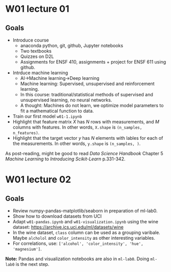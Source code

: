 # W01 lecture 01
## Goals
- Introduce course
  - anaconda python, git, github, Jupyter notebooks
  - Two textbooks
  - Quizzes on D2L
  - Assignments for ENSF 410, assignments + project for ENSF 611 using github.
- Intrduce machine learning
  - AI->Machine learning->Deep learning
  - Machine learning: Supervised, unsupervised and reinforcement learning.
  - In this course: traditional/statistical methods of supervised and unsupervised learning, no neural networks.
  - A thought: Machines do not learn, we optimize model parameters to fit a mathematical function to data.
- Train our first model `w01-1.ipynb`
- Highlight that feature matrix $X$ has $N$ rows with measurements, and $M$ columns with features. In other words, `X.shape` is `(n_samples, n_features)`.
- Highlight that the target vector $y$ has $N$ elements with lables for each of the measurements. In other words, `y.shape` is `(n_samples, )`.

As post-reading, might be good to read _Data Science Handbook_ Chapter 5 *Machine Learning* to *Introducing Scikit-Learn* p.331-342.


# W01 lecture 02
## Goals
- Review numpy-pandas-matplotlib/seaborn in preparation of ml-lab0.
- Show how to download datasets from UCI
- Adapt `w01-pandas.ipynb` and `w01-visualization.ipynb` using the wine dataset:
https://archive.ics.uci.edu/ml/datasets/wine
- In the wine dataset, `class` column can be used as a grouping varibale. Maybe `alcholol` and `color_intensity` as other interesting variables.
- For correlations, use: `['alcohol', 'color_intensity', 'hue', 'magnesium']`.

**Note:** Pandas and visualization notebooks are also in `ml-lab0`. Doing `ml-lab0` is the next step.
